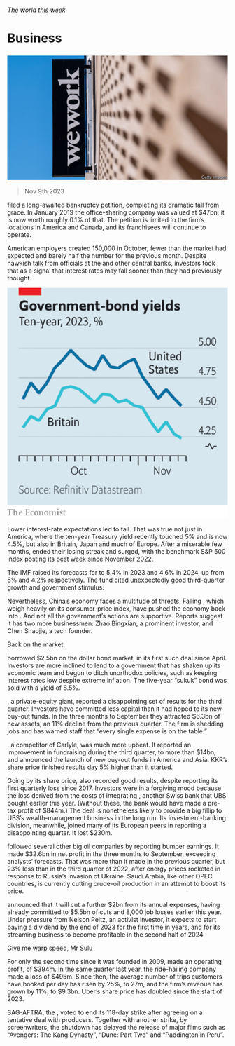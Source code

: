 ###### The world this week

# Business 

#####  

![image](images/20231111_WWP501.jpg) 

> Nov 9th 2023 

 filed a long-awaited bankruptcy petition, completing its dramatic fall from grace. In January 2019 the office-sharing company was valued at $47bn; it is now worth roughly 0.1% of that. The petition is limited to the firm’s locations in America and Canada, and its franchisees will continue to operate.

American employers created 150,000  in October, fewer than the market had expected and barely half the number for the previous month. Despite hawkish talk from officials at the  and other central banks, investors took that as a signal that interest rates may fall sooner than they had previously thought.

![image](images/20231111_WWC386.png) 


Lower interest-rate expectations led  to fall. That was true not just in America, where the ten-year Treasury yield recently touched 5% and is now 4.5%, but also in Britain, Japan and much of Europe. After a miserable few months,  ended their losing streak and surged, with the benchmark S&amp;P 500 index posting its best week since November 2022.

The IMF raised its forecasts for  to 5.4% in 2023 and 4.6% in 2024, up from 5% and 4.2% respectively. The fund cited unexpectedly good third-quarter growth and government stimulus.

Nevertheless, China’s economy faces a multitude of threats. Falling , which weigh heavily on its consumer-price index, have pushed the economy back into . And not all the government’s actions are supportive. Reports suggest it has two more businessmen: Zhao Bingxian, a prominent investor, and Chen Shaojie, a tech founder. 

Back on the market

 borrowed $2.5bn on the dollar bond market, in its first such deal since April. Investors are more inclined to lend to a government that has shaken up its economic team and begun to ditch unorthodox policies, such as keeping interest rates low despite extreme inflation. The five-year “sukuk” bond was sold with a yield of 8.5%.

, a private-equity giant, reported a disappointing set of results for the third quarter. Investors have committed less capital than it had hoped to its new buy-out funds. In the three months to September they attracted $6.3bn of new assets, an 11% decline from the previous quarter. The firm is shedding jobs and has warned staff that “every single expense is on the table.”

, a competitor of Carlyle, was much more upbeat. It reported an improvement in fundraising during the third quarter, to more than $14bn, and announced the launch of new buy-out funds in America and Asia. KKR’s share price finished results day 5% higher than it started. 

Going by its share price,  also recorded good results, despite reporting its first quarterly loss since 2017. Investors were in a forgiving mood because the loss derived from the costs of integrating , another Swiss bank that UBS bought earlier this year. (Without these, the bank would have made a pre-tax profit of $844m.) The deal is nonetheless likely to provide a big fillip to UBS’s wealth-management business in the long run. Its investment-banking division, meanwhile, joined many of its European peers in reporting a disappointing quarter. It lost $230m. 

 followed several other big oil companies by reporting bumper earnings. It made $32.6bn in net profit in the three months to September, exceeding analysts’ forecasts. That was more than it made in the previous quarter, but 23% less than in the third quarter of 2022, after energy prices rocketed in response to Russia’s invasion of Ukraine. Saudi Arabia, like other OPEC countries, is currently cutting crude-oil production in an attempt to boost its price.

announced that it will cut a further $2bn from its annual expenses, having already committed to $5.5bn of cuts and 8,000 job losses earlier this year. Under pressure from Nelson Peltz, an activist investor, it expects to start paying a dividend by the end of 2023 for the first time in years, and for its streaming business to become profitable in the second half of 2024.

Give me warp speed, Mr Sulu

For only the second time since it was founded in 2009, made an operating profit, of $394m. In the same quarter last year, the ride-hailing company made a loss of $495m. Since then, the average number of trips customers have booked per day has risen by 25%, to 27m, and the firm’s revenue has grown by 11%, to $9.3bn. Uber’s share price has doubled since the start of 2023.

SAG-AFTRA, the , voted to end its 118-day strike after agreeing on a tentative deal with producers. Together with another strike, by screenwriters, the shutdown has delayed the release of major films such as “Avengers: The Kang Dynasty”, “Dune: Part Two” and “Paddington in Peru”.

